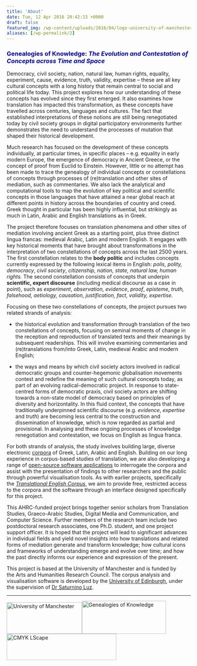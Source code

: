 ```yaml
---
title: 'About'
date: Tue, 12 Apr 2016 20:42:15 +0000
draft: false
featured_img: /wp-content/uploads/2016/04/logo-university-of-manchester.png
aliases: [/wp-permalink/2]
---
```


<div class="entry-post"><h3><span style="color: #000080;"><strong>Genealogies of Knowledge: </strong></span><em><span style="color: #000080;">The Evolution and Contestation of Concepts across Time and Space</span></em></h3>

Democracy, civil society, nation, natural law, human rights, equality, experiment, cause, evidence, truth, validity, expertise – these are all key cultural concepts with a long history that remain central to social and political life today. This project explores how our understanding of these concepts has evolved since they first emerged. It also examines how translation has impacted this transformation, as these concepts have travelled across centuries, languages and cultures. The fact that established interpretations of these notions are still being renegotiated today by civil society groups in digital participatory environments further demonstrates the need to understand the processes of mutation that shaped their historical development.

Much research has focused on the development of these concepts individually, at particular times, in specific places – e.g. equality in early modern Europe, the emergence of democracy in Ancient Greece, or the concept of proof from Euclid to Einstein. However, little or no attempt has been made to trace the genealogy of individual concepts or constellations of concepts through processes of (re)translation and other sites of mediation, such as commentaries. We also lack the analytical and computational tools to map the evolution of key political and scientific concepts in those languages that have attained a near global reach at different points in history across the boundaries of country and creed. Greek thought in particular has been highly influential, but strikingly as much in Latin, Arabic and English translations as in Greek.

The project therefore focuses on translation phenomena and other sites of mediation involving ancient Greek as a starting point, plus three distinct lingua francas: medieval Arabic, Latin and modern English. It engages with key historical moments that have brought about transformations in the interpretation of two constellations of concepts across the last 2500 years. The first constellation relates to the <strong>body politic</strong> and includes concepts currently expressed by the following lexical items in English: <em>polis</em><em>, polity, democracy</em>, <em>civil society</em>, <em>citizenship, nation, state, natural law, human rights. </em>The second constellation consists of concepts that underpin <strong>scientific, expert discourse</strong> (including medical discourse as a case in point), such as <em>experiment</em>, <em>observation,</em> <em>evidence</em>, <em>proof</em>, <em>episteme</em>, <em>truth, falsehood, aetiology, causation, justification, fact, validity, expertise.</em>

Focusing on these two constellations of concepts, the project pursues two related strands of analysis:

<ul><li>the historical evolution and transformation through translation of the two constellations of concepts, focusing on seminal moments of change in the reception and reproduction of translated texts and their meanings by subsequent readerships. This will involve examining commentaries and (re)translations from/into Greek, Latin, medieval Arabic and modern English;</li></ul>
<ul><li>the ways and means by which civil society actors involved in radical democratic groups and counter-hegemonic globalisation movements contest and redefine the meaning of such cultural concepts today, as part of an evolving radical-democratic project. In response to state-centred forms of democratic praxis, civil society actors are shifting towards a non-state model of democracy based on principles of diversity and horizontality. In this fluid context, the concepts that have traditionally underpinned scientific discourse (e.g. <em>evidence</em>, <em>expertise</em> and <em>truth</em>) are becoming less central to the construction and dissemination of knowledge, which is now regarded as partial and provisional. In analysing and these ongoing processes of knowledge renegotiation and contestation, we focus on English as lingua franca.</li></ul>
For both strands of analysis, the study involves building large, diverse electronic <a href="http://genealogiesofknowledge.net/genealogies-knowledge-corpus/">corpora</a> of Greek, Latin, Arabic and English. Building on our long experience in corpus-based studies of translation, we are also developing a range of <a href="http://genealogiesofknowledge.net/software/">open-source software applications</a> to interrogate the corpora and assist with the presentation of findings to other researchers and the public through powerful visualisation tools. As with earlier projects, specifically the <a href="http://genealogiesofknowledge.net/translational-english-corpus-tec/"><em>Translational English Corpus</em></a>, we aim to provide free, restricted access to the corpora and the software through an interface designed specifically for this project.

This AHRC-funded project brings together senior scholars from Translation Studies, Graeco-Arabic Studies, Digital Media and Communication, and Computer Science. Further members of the research team include two postdoctoral research associates, one Ph.D. student, and one project support officer. It is hoped that the project will lead to significant advances in individual fields and yield novel insights into how translations and related forms of mediation generate and transform knowledge; how cultural icons and frameworks of understanding emerge and evolve over time; and how the past directly informs our experience and expression of the present.

This project is based at the University of Manchester and is funded by the Arts and Humanities Research Council. The corpus analysis and visualisation software is developed by the <a href="http://www.ed.ac.uk">University of Edinburgh</a>, under the supervision of <a href="http://www.ed.ac.uk/profile/saturnino-luz">Dr Saturnino Luz</a>.

<hr />

<img class="size-full wp-image-106 alignleft" src="/wp-content/uploads/2016/04/logo-university-of-manchester.png" alt="University of Manchester" width="206" height="86" /><img class="size-full wp-image-673 alignright" src="/wp-content/uploads/2016/07/test50ercemt.jpg" alt="Genealogies of Knowledge" width="230" height="90" /><img class="size-medium wp-image-110 alignright" src="/wp-content/uploads/2016/04/CMYK-LScape-300x72.jpg" alt="CMYK LScape" width="300" height="72" /></div>